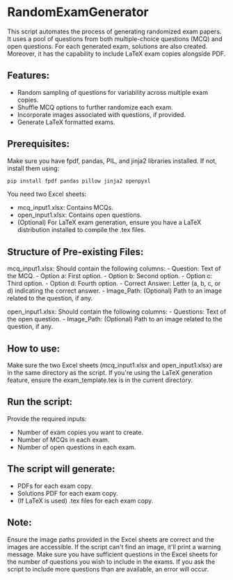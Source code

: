 # RandomExamGenerator
This script automates the process of generating randomized exam papers. It uses a pool of questions from both multiple-choice questions (MCQ) and open questions. For each generated exam, solutions are also created. Moreover, it has the capability to include LaTeX exam copies alongside PDF.

## Features:
- Random sampling of questions for variability across multiple exam copies.
- Shuffle MCQ options to further randomize each exam.
- Incorporate images associated with questions, if provided.
- Generate LaTeX formatted exams.

## Prerequisites:
Make sure you have fpdf, pandas, PIL, and jinja2 libraries installed. If not, install them using:

```bash
pip install fpdf pandas pillow jinja2 openpyxl
```

You need two Excel sheets:
- mcq_input1.xlsx: Contains MCQs.
- open_input1.xlsx: Contains open questions.
- (Optional) For LaTeX exam generation, ensure you have a LaTeX distribution installed to compile the .tex files.

## Structure of Pre-existing Files:
mcq_input1.xlsx:
  Should contain the following columns:
        - Question: Text of the MCQ.
        - Option a: First option.
        - Option b: Second option.
        - Option c: Third option.
        - Option d: Fourth option.
        - Correct Answer: Letter (a, b, c, or d) indicating the correct answer.
        - Image_Path: (Optional) Path to an image related to the question, if any.

open_input1.xlsx:
    Should contain the following columns:
        - Questions: Text of the open question.
        - Image_Path: (Optional) Path to an image related to the question, if any.

## How to use:
Make sure the two Excel sheets (mcq_input1.xlsx and open_input1.xlsx) are in the same directory as the script.
If you're using the LaTeX generation feature, ensure the exam_template.tex is in the current directory.

## Run the script:
Provide the required inputs:
- Number of exam copies you want to create.
- Number of MCQs in each exam.
- Number of open questions in each exam.

## The script will generate:
- PDFs for each exam copy.
- Solutions PDF for each exam copy.
- (If LaTeX is used) .tex files for each exam copy.

## Note:
Ensure the image paths provided in the Excel sheets are correct and the images are accessible. If the script can't find an image, it'll print a warning message.
Make sure you have sufficient questions in the Excel sheets for the number of questions you wish to include in the exams. If you ask the script to include more questions than are available, an error will occur.
